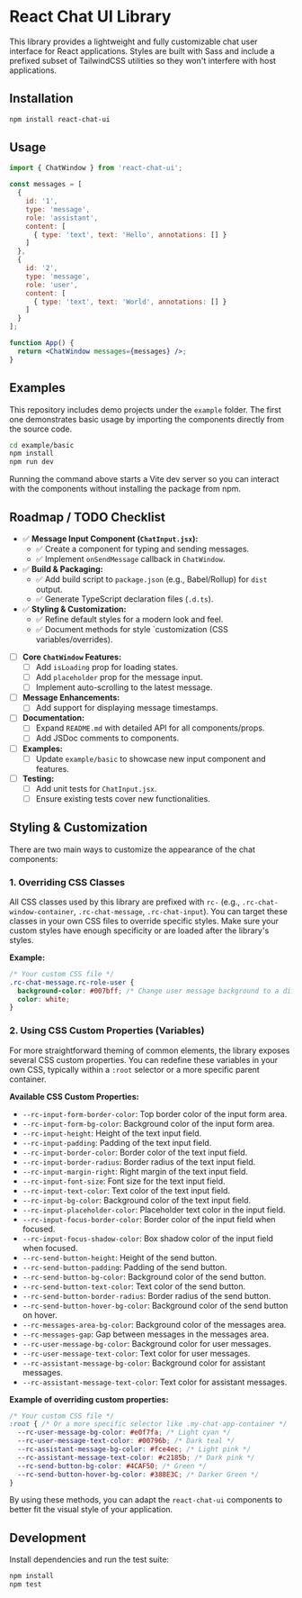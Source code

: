 # React Chat UI Library

This library provides a lightweight and fully customizable chat user interface for React applications.
Styles are built with Sass and include a prefixed subset of TailwindCSS utilities so they won't interfere with host applications.

## Installation

```bash
npm install react-chat-ui
```

## Usage

```jsx
import { ChatWindow } from 'react-chat-ui';

const messages = [
  {
    id: '1',
    type: 'message',
    role: 'assistant',
    content: [
      { type: 'text', text: 'Hello', annotations: [] }
    ]
  },
  {
    id: '2',
    type: 'message',
    role: 'user',
    content: [
      { type: 'text', text: 'World', annotations: [] }
    ]
  }
];

function App() {
  return <ChatWindow messages={messages} />;
}
```

## Examples

This repository includes demo projects under the `example` folder. The first
one demonstrates basic usage by importing the components directly from the
source code.

```bash
cd example/basic
npm install
npm run dev
```

Running the command above starts a Vite dev server so you can interact with the
components without installing the package from npm.

## Roadmap / TODO Checklist

- ✅ **Message Input Component (`ChatInput.jsx`):**
  - ✅ Create a component for typing and sending messages.
  - ✅ Implement `onSendMessage` callback in `ChatWindow`.
- ✅ **Build & Packaging:**
  - ✅ Add build script to `package.json` (e.g., Babel/Rollup) for `dist` output.
  - ✅ Generate TypeScript declaration files (`.d.ts`).
- ✅ **Styling & Customization:**
  - ✅ Refine default styles for a modern look and feel.
  - ✅ Document methods for style `customization (CSS variables/overrides).
- [ ] **Core `ChatWindow` Features:**
  - [ ] Add `isLoading` prop for loading states.
  - [ ] Add `placeholder` prop for the message input.
  - [ ] Implement auto-scrolling to the latest message.
- [ ] **Message Enhancements:**
  - [ ] Add support for displaying message timestamps.
- [ ] **Documentation:**
  - [ ] Expand `README.md` with detailed API for all components/props.
  - [ ] Add JSDoc comments to components.
- [ ] **Examples:**
  - [ ] Update `example/basic` to showcase new input component and features.
- [ ] **Testing:**
  - [ ] Add unit tests for `ChatInput.jsx`.
  - [ ] Ensure existing tests cover new functionalities.

## Styling & Customization

There are two main ways to customize the appearance of the chat components:

### 1. Overriding CSS Classes

All CSS classes used by this library are prefixed with `rc-` (e.g., `.rc-chat-window-container`, `.rc-chat-message`, `.rc-chat-input`). You can target these classes in your own CSS files to override specific styles. Make sure your custom styles have enough specificity or are loaded after the library's styles.

**Example:**

```css
/* Your custom CSS file */
.rc-chat-message.rc-role-user {
  background-color: #007bff; /* Change user message background to a different blue */
  color: white;
}
```

### 2. Using CSS Custom Properties (Variables)

For more straightforward theming of common elements, the library exposes several CSS custom properties. You can redefine these variables in your own CSS, typically within a `:root` selector or a more specific parent container.

**Available CSS Custom Properties:**

*   `--rc-input-form-border-color`: Top border color of the input form area.
*   `--rc-input-form-bg-color`: Background color of the input form area.
*   `--rc-input-height`: Height of the text input field.
*   `--rc-input-padding`: Padding of the text input field.
*   `--rc-input-border-color`: Border color of the text input field.
*   `--rc-input-border-radius`: Border radius of the text input field.
*   `--rc-input-margin-right`: Right margin of the text input field.
*   `--rc-input-font-size`: Font size for the text input field.
*   `--rc-input-text-color`: Text color of the text input field.
*   `--rc-input-bg-color`: Background color of the text input field.
*   `--rc-input-placeholder-color`: Placeholder text color in the input field.
*   `--rc-input-focus-border-color`: Border color of the input field when focused.
*   `--rc-input-focus-shadow-color`: Box shadow color of the input field when focused.
*   `--rc-send-button-height`: Height of the send button.
*   `--rc-send-button-padding`: Padding of the send button.
*   `--rc-send-button-bg-color`: Background color of the send button.
*   `--rc-send-button-text-color`: Text color of the send button.
*   `--rc-send-button-border-radius`: Border radius of the send button.
*   `--rc-send-button-hover-bg-color`: Background color of the send button on hover.
*   `--rc-messages-area-bg-color`: Background color of the messages area.
*   `--rc-messages-gap`: Gap between messages in the messages area.
*   `--rc-user-message-bg-color`: Background color for user messages.
*   `--rc-user-message-text-color`: Text color for user messages.
*   `--rc-assistant-message-bg-color`: Background color for assistant messages.
*   `--rc-assistant-message-text-color`: Text color for assistant messages.

**Example of overriding custom properties:**

```css
/* Your custom CSS file */
:root { /* Or a more specific selector like .my-chat-app-container */
  --rc-user-message-bg-color: #e0f7fa; /* Light cyan */
  --rc-user-message-text-color: #00796b; /* Dark teal */
  --rc-assistant-message-bg-color: #fce4ec; /* Light pink */
  --rc-assistant-message-text-color: #c2185b; /* Dark pink */
  --rc-send-button-bg-color: #4CAF50; /* Green */
  --rc-send-button-hover-bg-color: #388E3C; /* Darker Green */
}
```

By using these methods, you can adapt the `react-chat-ui` components to better fit the visual style of your application.

## Development

Install dependencies and run the test suite:

```bash
npm install
npm test
```
